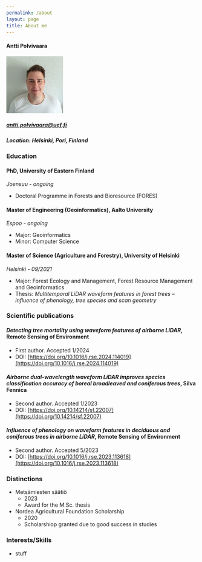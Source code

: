 ```yaml
---
permalink: /about
layout: page
title: About me
---
```


#### Antti Polvivaara
<img src="assets/kuvaAP.jpg" alt="Your Image Description" width="150" height="150">

##### antti.polvivaara@uef.fi
##### Location: *Helsinki, Pori, Finland*

### Education

#### PhD, University of Eastern Finland
*Joensuu - ongoing*

- Doctoral Programme in Forests and Bioresource (FORES)

#### Master of Engineering (Geoinformatics), Aalto University
*Espoo - ongoing*

- Major: Geoinformatics
- Minor: Computer Science

#### Master of Science (Agriculture and Forestry), University of Helsinki
*Helsinki - 09/2021*

- Major: Forest Ecology and Management, Forest Resource Management and Geoinformatics
- Thesis: *Multitemporal LiDAR waveform features in forest trees – influence of phenology, tree species and scan geometry*


### Scientific publications

#### *Detecting tree mortality using waveform features of airborne LiDAR*, Remote Sensing of Environment
- First author. Accepted 1/2024
- DOI: [https://doi.org/10.1016/j.rse.2024.114019](https://doi.org/10.1016/j.rse.2024.114019)

#### *Airborne dual-wavelength waveform LiDAR improves species classification accuracy of boreal broadleaved and coniferous trees*, Silva Fennica
- Second author. Accepted 1/2023
- DOI: [https://doi.org/10.14214/sf.22007](https://doi.org/10.14214/sf.22007)

#### *Influence of phenology on waveform features in deciduous and coniferous trees in airborne LiDAR*, Remote Sensing of Environment
- Second author. Accepted 5/2023
- DOI: [https://doi.org/10.1016/j.rse.2023.113618](https://doi.org/10.1016/j.rse.2023.113618)


### Distinctions

- Metsämiesten säätiö
    - 2023
    - Award for the M.Sc. thesis
- Nordea Agricultural Foundation Scholarship
    - 2020
    - Scholarshiop granted due to good success in studies


### Interests/Skills

- stuff
